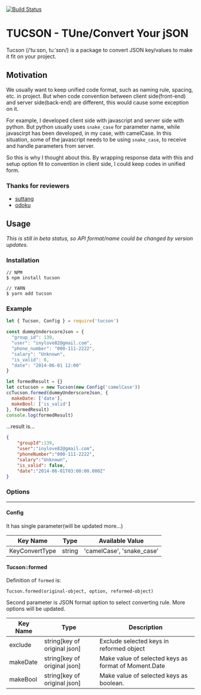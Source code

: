 [![Build Status](https://travis-ci.org/djKooks/tucson.svg?branch=master)](https://travis-ci.org/djKooks/tucson)

# TUCSON - TUne/Convert Your jSON

Tucson (/ˈtuːsɒn, tuːˈsɒn/) is a package to convert JSON key/values to make it fit on your project.

## Motivation

We usually want to keep unified code format, such as naming rule, spacing, etc. in project. But when code convention between client side(front-end) and server side(back-end) are different, this would cause some exception on it.

For example, I developed client side with javascript and server side with python. But python usually uses `snake_case` for parameter name, while javascirpt has been developed, in my case, with camelCase. In this situation, some of the javascript needs to be using `snake_case`, to receive and handle parameters from server.

So this is why I thought about this. By wrapping response data with this and setup option fit to convention in client side, I could keep codes in unified form.

### Thanks for reviewers
* [suttang](https://github.com/suttang)
* [odoku](https://github.com/odoku)

## Usage
_This is still in beta status, so API format/name could be changed by version updates._

### Installation
```
// NPM
$ npm install tucson

// YARN
$ yarn add tucson
```

### Example
```javascript
let { Tucson, Config } = require('tucson')

const dummyUnderscoreJson = {
  "group_id": 139,
  "user": "inylove82@gmail.com",
  "phone_number": "000-111-2222",
  "salary": "Unknown",
  "is_valid": 0,
  "date": "2014-06-01 12:00"
}

let formedResult = {}
let cctucson = new Tucson(new Config('camelCase'))
ccTucson.formed(dummyUnderscoreJson, {
  makeDate: ['date'],
  makeBool: ['is_valid']
}, formedResult)
console.log(formedResult)
```
...result is...
```json
{
    "groupId":139,
    "user":"inylove82@gmail.com",
    "phoneNumber":"000-111-2222",
    "salary":"Unknown",
    "is_valid": false,
    "date":"2014-06-01T03:00:00.000Z"
}
```

### Options
------
#### Config
It has single parameter(will be updated more...)

Key Name | Type | Available Value
--- | --- | ---
KeyConvertType | string | 'camelCase', 'snake_case'

#### Tucson::formed
Definition of `formed` is:
```
Tucson.formed(original-object, option, reformed-object)
```
Second parameter is JSON format option to select converting rule. More options will be updated.

Key Name | Type | Description
--- | --- | ---
exclude | string[key of original json] | Exclude selected keys in reformed object
makeDate | string[key of original json] | Make value of selected keys as format of Moment.Date
makeBool | string[key of original json] | Make value of selected keys as boolean.
